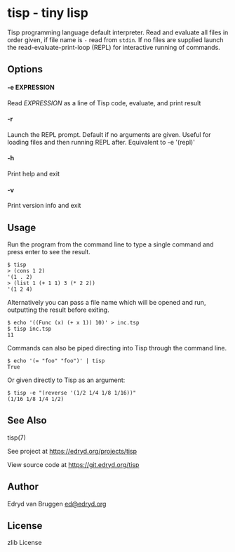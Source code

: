 # tisp \- tiny lisp

Tisp programming language default interpreter.  Read and evaluate all files in order given, if
file name is `-` read from `stdin`. If no files are supplied launch the read-evaluate-print-loop
(REPL) for interactive running of commands.

## Options

#### -e EXPRESSION

Read *EXPRESSION* as a line of Tisp code, evaluate, and print result

#### -r

Launch the REPL prompt. Default if no arguments are given. Useful for
loading files and then running REPL after. Equivalent to -e '(repl)'

#### -h

Print help and exit

#### -v

Print version info and exit

## Usage

Run the program from the command line to type a single command and press enter
to see the result.

```
$ tisp
> (cons 1 2)
'(1 . 2)
> (list 1 (+ 1 1) 3 (* 2 2))
'(1 2 4)
```

Alternatively you can pass a file name which will be opened and run, outputting
the result before exiting.

```
$ echo '((Func (x) (+ x 1)) 10)' > inc.tsp
$ tisp inc.tsp
11
```

Commands can also be piped directing into Tisp through the command line.

```
$ echo '(= "foo" "foo")' | tisp
True
```

Or given directly to Tisp as an argument:

```
$ tisp -e "(reverse '(1/2 1/4 1/8 1/16))"
(1/16 1/8 1/4 1/2)
```

## See Also

tisp(7)

See project at <https://edryd.org/projects/tisp>

View source code at <https://git.edryd.org/tisp>

## Author

Edryd van Bruggen <ed@edryd.org>

## License

zlib License
